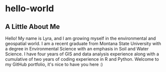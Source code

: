# hello-world 
## A Little About Me
Hello! My name is Lyra, and I am growing myself in the environmental and geospatial world. I am a recent graduate from Montana State University with a degree in Environmental Science with an emphasis in Soil and Water Science. I have four years of GIS and data analysis experience along with a cumulative of two years of coding experience in R and Python. Welcome to my GitHub portfolio, it's nice to have you here :)
